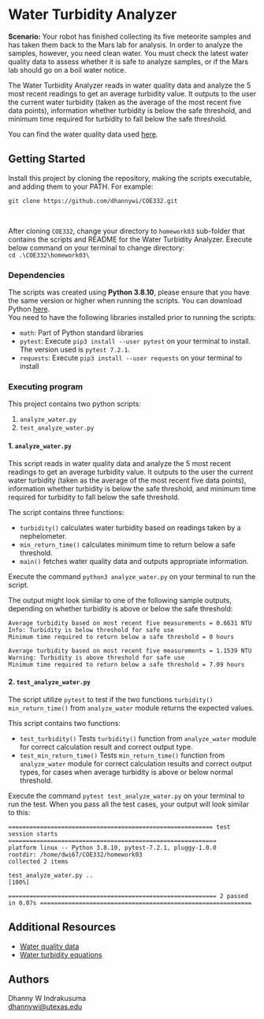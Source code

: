 # Water Turbidity Analyzer

<b>Scenario:</b> Your robot has finished collecting its five meteorite samples and has taken them back to the Mars lab for analysis. In order to analyze the samples, however, you need clean water. You must check the latest water quality data to assess whether it is safe to analyze samples, or if the Mars lab should go on a boil water notice.

The Water Turbidity Analyzer reads in water quality data and analyze the 5 most recent readings to get an average turbidity value. It outputs to the user the current water turbidity (taken as the average of the most recent five data points), information whether turbidity is below the safe threshold, and minimum time required for turbidity to fall below the safe threshold.

You can find the water quality data used <a href="https://raw.githubusercontent.com/wjallen/turbidity/main/turbidity_data.json">here</a>.

## Getting Started

Install this project by cloning the repository, making the scripts executable, and adding them to your PATH. For example: <br>

`git clone https://github.com/dhannywi/COE332.git`

<br>

After cloning `COE332`, change your directory to `homework03` sub-folder that contains the scripts and README for the Water Turbidity Analyzer. Execute below command on your terminal to change directory: <br>
`cd .\COE332\homework03\`


### Dependencies

The scripts was created using <b>Python 3.8.10</b>, please ensure that you have the same version or higher when running the scripts. 
You can download Python <a href= "https://www.python.org/">here</a>.<br> 
You need to have the following libraries installed prior to running the scripts:
* `math`: Part of Python standard libraries
* `pytest`: Execute `pip3 install --user pytest` on your terminal to install. The version used is `pytest 7.2.1`.
* `requests`: Execute `pip3 install --user requests` on your terminal to install

### Executing program

This project contains two python scripts:

1.  `analyze_water.py`
2.  `test_analyze_water.py`

#### 1. `analyze_water.py`
This script reads in water quality data and analyze the 5 most recent readings to get an average turbidity value. It outputs to the user the current water turbidity (taken as the average of the most recent five data points), information whether turbidity is below the safe threshold, and minimum time required for turbidity to fall below the safe threshold.

The script contains three functions:
* `turbidity()` calculates water turbidity based on readings taken by a nephelometer.
* `min_return_time()` calculates minimum time to return below a safe threshold.
* `main()` fetches water quality data and outputs appropriate information.

Execute the command `python3 analyze_water.py` on your terminal to run the script.
<p>The output might look similar to one of the following sample outputs, depending on whether turbidity is above or below the safe threshold:</p>

```
Average turbidity based on most recent five measurements = 0.6631 NTU
Info: Turbidity is below threshold for safe use
Minimum time required to return below a safe threshold = 0 hours
```

```
Average turbidity based on most recent five measurements = 1.1539 NTU
Warning: Turbidity is above threshold for safe use
Minimum time required to return below a safe threshold = 7.09 hours
```

#### 2. `test_analyze_water.py`
The script utilize `pytest` to test if the two functions `turbidity()` `min_return_time()` from `analyze_water` module returns the expected values.

This script contains two functions:
* `test_turbidity()` Tests `turbidity()` function from `analyze_water` module for correct calculation result and correct output type.
* `test_min_return_time()` Tests `min_return_time()` function from `analyze_water` module for correct calculation results and correct output types, for cases when average turbidity is above or below normal threshold.

Execute the command `pytest test_analyze_water.py` on your terminal to run the test.
When you pass all the test cases, your output will look similar to this: <br>

```
========================================================== test session starts ===========================================================
platform linux -- Python 3.8.10, pytest-7.2.1, pluggy-1.0.0
rootdir: /home/dwi67/COE332/homework03
collected 2 items

test_analyze_water.py ..                                                                                                           [100%]

=========================================================== 2 passed in 0.07s ============================================================
```

## Additional Resources

* <a href='https://raw.githubusercontent.com/wjallen/turbidity/main/turbidity_data.json'>Water quality data</a>
* <a href='https://www.fondriest.com/environmental-measurements/measurements/measuring-water-quality/turbidity-sensors-meters-and-methods/'>Water turbidity equations</a>

## Authors
Dhanny W Indrakusuma<br>
dhannywi@utexas.edu
